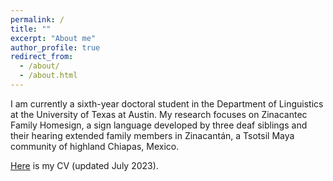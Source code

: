 ```yaml
---
permalink: /
title: ""
excerpt: "About me"
author_profile: true
redirect_from: 
  - /about/
  - /about.html
---
```


I am currently a sixth-year doctoral student in the Department of Linguistics at the University of Texas at Austin. My research focuses on Zinacantec Family Homesign, a sign language developed by three deaf siblings and their hearing extended family members in Zinacantán, a Tsotsil Maya community of highland Chiapas, Mexico.

[Here](https://austin-german.github.io/files/CV_AustinGerman.pdf) is my CV (updated July 2023).
